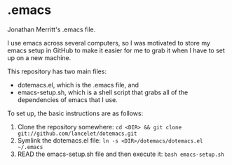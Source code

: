 .emacs
======

Jonathan Merritt's .emacs file.

I use emacs across several computers, so I was motivated to store my emacs setup in GitHub to make it easier for me to
grab it when I have to set up on a new machine.

This repository has two main files:
  - dotemacs.el, which is the .emacs file, and
  - emacs-setup.sh, which is a shell script that grabs all of the dependencies of emacs that I use.

To set up, the basic instructions are as follows:
  1. Clone the repository somewhere: `cd <DIR> && git clone git://github.com/lancelet/dotemacs.git`
  2. Symlink the dotemacs.el file: `ln -s <DIR>/dotemacs/dotemacs.el ~/.emacs`
  3. READ the emacs-setup.sh file and then execute it: `bash emacs-setup.sh`
